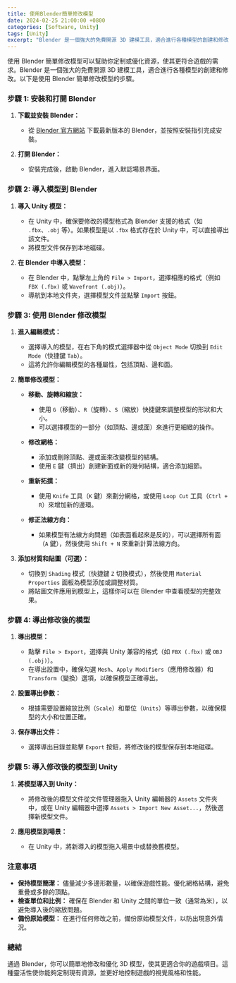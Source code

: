 ```yaml
---
title: 使用Blender簡單修改模型
date: 2024-02-25 21:00:00 +0800
categories: [Software, Unity]
tags: [Unity] 
excerpt: "Blender 是一個強大的免費開源 3D 建模工具，適合進行各種模型的創建和修改"
---
```


使用 Blender 簡單修改模型可以幫助你定制或優化資源，使其更符合遊戲的需求。Blender 是一個強大的免費開源 3D 建模工具，適合進行各種模型的創建和修改。以下是使用 Blender 簡單修改模型的步驟。

### **步驟 1: 安裝和打開 Blender**

1. **下載並安裝 Blender：**
   - 從 [Blender 官方網站](https://www.blender.org/download/) 下載最新版本的 Blender，並按照安裝指引完成安裝。

2. **打開 Blender：**
   - 安裝完成後，啟動 Blender，進入默認場景界面。

### **步驟 2: 導入模型到 Blender**

1. **導入 Unity 模型：**
   - 在 Unity 中，確保要修改的模型格式為 Blender 支援的格式（如 `.fbx`、`.obj` 等）。如果模型是以 `.fbx` 格式存在於 Unity 中，可以直接導出該文件。
   - 將模型文件保存到本地磁碟。

2. **在 Blender 中導入模型：**
   - 在 Blender 中，點擊左上角的 `File > Import`，選擇相應的格式（例如 `FBX (.fbx)` 或 `Wavefront (.obj)`）。
   - 導航到本地文件夾，選擇模型文件並點擊 `Import` 按鈕。

### **步驟 3: 使用 Blender 修改模型**

1. **進入編輯模式：**
   - 選擇導入的模型，在右下角的模式選擇器中從 `Object Mode` 切換到 `Edit Mode`（快捷鍵 `Tab`）。
   - 這將允許你編輯模型的各種屬性，包括頂點、邊和面。

2. **簡單修改模型：**

   - **移動、旋轉和縮放：**
     - 使用 `G`（移動）、`R`（旋轉）、`S`（縮放）快捷鍵來調整模型的形狀和大小。
     - 可以選擇模型的一部分（如頂點、邊或面）來進行更細緻的操作。

   - **修改網格：**
     - 添加或刪除頂點、邊或面來改變模型的結構。
     - 使用 `E` 鍵（擠出）創建新面或新的幾何結構，適合添加細節。

   - **重新拓撲：**
     - 使用 `Knife` 工具（`K` 鍵）來劃分網格，或使用 `Loop Cut` 工具（`Ctrl + R`）來增加新的邊環。

   - **修正法線方向：**
     - 如果模型有法線方向問題（如表面看起來是反的），可以選擇所有面（`A` 鍵），然後使用 `Shift + N` 來重新計算法線方向。

3. **添加材質和貼圖（可選）：**
   - 切換到 `Shading` 模式（快捷鍵 `Z` 切換模式），然後使用 `Material Properties` 面板為模型添加或調整材質。
   - 將貼圖文件應用到模型上，這樣你可以在 Blender 中查看模型的完整效果。

### **步驟 4: 導出修改後的模型**

1. **導出模型：**
   - 點擊 `File > Export`，選擇與 Unity 兼容的格式（如 `FBX (.fbx)` 或 `OBJ (.obj)`）。
   - 在導出設置中，確保勾選 `Mesh`、`Apply Modifiers`（應用修改器）和 `Transform`（變換）選項，以確保模型正確導出。

2. **設置導出參數：**
   - 根據需要設置縮放比例（`Scale`）和單位（`Units`）等導出參數，以確保模型的大小和位置正確。

3. **保存導出文件：**
   - 選擇導出目錄並點擊 `Export` 按鈕，將修改後的模型保存到本地磁碟。

### **步驟 5: 導入修改後的模型到 Unity**

1. **將模型導入到 Unity：**
   - 將修改後的模型文件從文件管理器拖入 Unity 編輯器的 `Assets` 文件夾中，或在 Unity 編輯器中選擇 `Assets > Import New Asset...`，然後選擇新模型文件。

2. **應用模型到場景：**
   - 在 Unity 中，將新導入的模型拖入場景中或替換舊模型。

### **注意事項**

- **保持模型簡潔：** 儘量減少多邊形數量，以確保遊戲性能。優化網格結構，避免重疊或多餘的頂點。
- **檢查單位和比例：** 確保在 Blender 和 Unity 之間的單位一致（通常為米），以避免導入後的縮放問題。
- **備份原始模型：** 在進行任何修改之前，備份原始模型文件，以防出現意外情況。

### **總結**

通過 Blender，你可以簡單地修改和優化 3D 模型，使其更適合你的遊戲項目。這種靈活性使你能夠定制現有資源，並更好地控制遊戲的視覺風格和性能。

